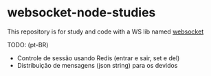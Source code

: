 # websocket-node-studies

This repository is for study and code with a WS lib named [websocket](https://www.npmjs.com/package/websocket)

TODO: (pt-BR)
 - Controle de sessão usando Redis (entrar e sair, set e del)
 - Distribuição de mensagens (json string) para os devidos 